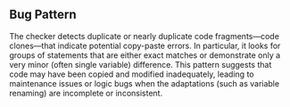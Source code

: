 ## Bug Pattern

The checker detects duplicate or nearly duplicate code fragments—code clones—that indicate potential copy-paste errors. In particular, it looks for groups of statements that are either exact matches or demonstrate only a very minor (often single variable) difference. This pattern suggests that code may have been copied and modified inadequately, leading to maintenance issues or logic bugs when the adaptations (such as variable renaming) are incomplete or inconsistent.
